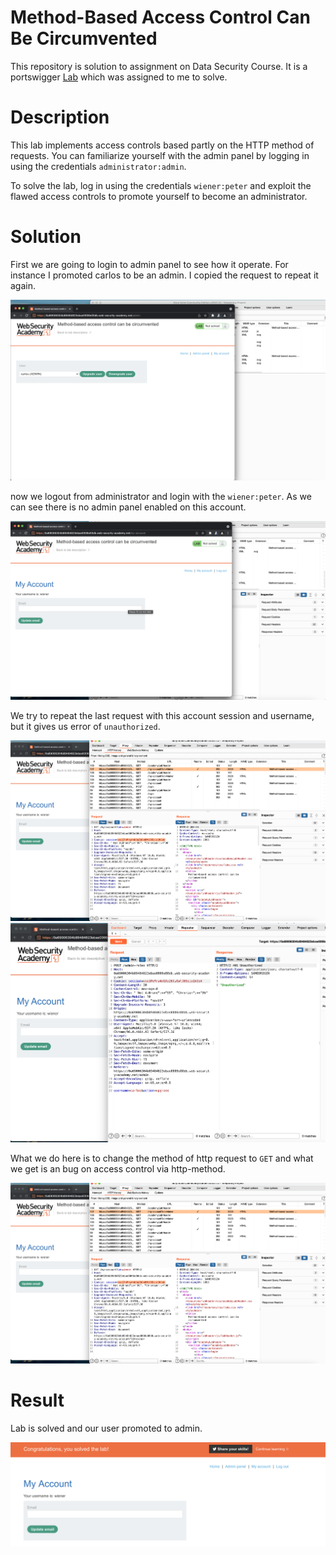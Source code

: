# Method-Based Access Control Can Be Circumvented

This repository is solution to assignment on Data Security Course. It is a portswigger [Lab](https://portswigger.net/web-security/access-control/lab-method-based-access-control-can-be-circumvented) which was assigned to me to solve.

# Description

This lab implements access controls based partly on the HTTP method of requests. You can familiarize yourself with the admin panel by logging in using the credentials `administrator:admin`.

To solve the lab, log in using the credentials `wiener:peter` and exploit the flawed access controls to promote yourself to become an administrator. 

# Solution

First we are going to login to admin panel to see how it operate. For instance I promoted carlos to be an admin. I copied the request to repeat it again.

![](./screenshots/adminPanel.png)


now we logout from administrator and login with the `wiener:peter`. As we can see there is no admin panel enabled on this account.

![](./screenshots/simpleUser.png)

We try to repeat the last request with this account session and username, but it gives us error of `unauthorized`.

![](./screenshots/session.png)
![](./screenshots/error.png)

What we do here is to change the method of http request to `GET` and what we get is an bug on access control via http-method.

![](./screenshots/session.png)

# Result

Lab is solved and our user promoted to admin.

![](./screenshots/result.png)
